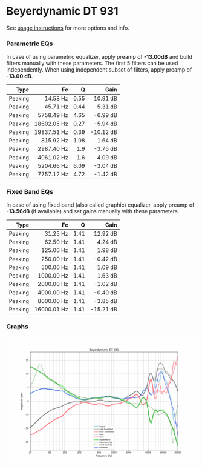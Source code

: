 # Beyerdynamic DT 931
See [usage instructions](https://github.com/jaakkopasanen/AutoEq#usage) for more options and info.

### Parametric EQs
In case of using parametric equalizer, apply preamp of **-13.00dB** and build filters manually
with these parameters. The first 5 filters can be used independently.
When using independent subset of filters, apply preamp of **-13.00 dB**.

| Type    | Fc          |    Q | Gain      |
|--------:|------------:|-----:|----------:|
| Peaking | 14.58 Hz    | 0.55 | 10.91 dB  |
| Peaking | 45.71 Hz    | 0.44 | 5.31 dB   |
| Peaking | 5758.49 Hz  | 4.65 | -6.99 dB  |
| Peaking | 18602.05 Hz | 0.27 | -5.94 dB  |
| Peaking | 19837.51 Hz | 0.39 | -10.12 dB |
| Peaking | 815.92 Hz   | 1.08 | 1.64 dB   |
| Peaking | 2987.40 Hz  | 1.9  | -3.75 dB  |
| Peaking | 4061.02 Hz  | 1.6  | 4.09 dB   |
| Peaking | 5204.66 Hz  | 6.09 | -3.04 dB  |
| Peaking | 7757.12 Hz  | 4.72 | -1.42 dB  |

### Fixed Band EQs
In case of using fixed band (also called graphic) equalizer, apply preamp of **-13.56dB**
(if available) and set gains manually with these parameters.

| Type    | Fc          |    Q | Gain      |
|--------:|------------:|-----:|----------:|
| Peaking | 31.25 Hz    | 1.41 | 12.92 dB  |
| Peaking | 62.50 Hz    | 1.41 | 4.24 dB   |
| Peaking | 125.00 Hz   | 1.41 | 1.98 dB   |
| Peaking | 250.00 Hz   | 1.41 | -0.42 dB  |
| Peaking | 500.00 Hz   | 1.41 | 1.09 dB   |
| Peaking | 1000.00 Hz  | 1.41 | 1.63 dB   |
| Peaking | 2000.00 Hz  | 1.41 | -1.02 dB  |
| Peaking | 4000.00 Hz  | 1.41 | -0.40 dB  |
| Peaking | 8000.00 Hz  | 1.41 | -3.85 dB  |
| Peaking | 16000.01 Hz | 1.41 | -15.21 dB |

### Graphs
![](./Beyerdynamic%20DT%20931.png)